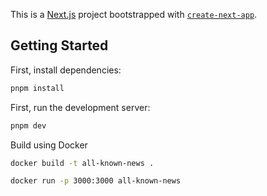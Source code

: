 This is a [Next.js](https://nextjs.org) project bootstrapped with [`create-next-app`](https://nextjs.org/docs/app/api-reference/cli/create-next-app).

## Getting Started

First, install dependencies:
```bash
pnpm install
```

First, run the development server:

```bash
pnpm dev
```


Build using Docker
```bash
docker build -t all-known-news .

docker run -p 3000:3000 all-known-news
```